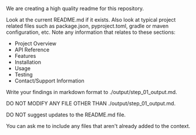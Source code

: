 We are creating a high quality readme for this repository.

Look at the current README.md if it exists. Also look at typical project related files such as package.json, pyproject.toml, gradle or maven configuration, etc. Note any information that relates to these sections:

- Project Overview
- API Reference
- Features
- Installation
- Usage
- Testing
- Contact/Support Information

Write your findings in markdown format to ./output/step_01_output.md.

DO NOT MODIFY ANY FILE OTHER THAN ./output/step_01_output.md.

DO NOT suggest updates to the README.md file.

You can ask me to include any files that aren't already added to the context.
